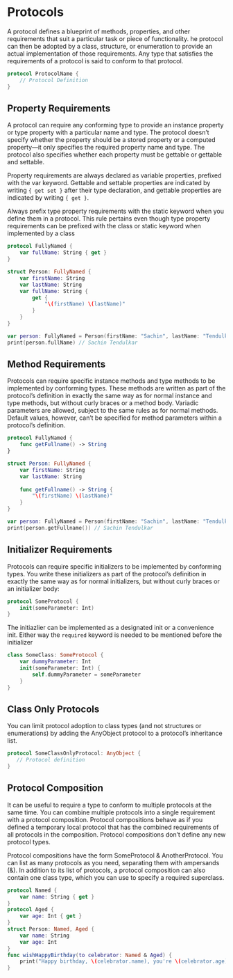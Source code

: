 # Protocols

A protocol defines a blueprint of methods, properties, and other requirements that suit a particular task or piece of functionality. he protocol can then be adopted by a class, structure, or enumeration to provide an actual implementation of those requirements. Any type that satisfies the requirements of a protocol is said to conform to that protocol.

```swift
protocol ProtocolName {
	// Protocol Definition
}
```

## Property Requirements

A protocol can require any conforming type to provide an instance property or type property with a particular name and type. The protocol doesn’t specify whether the property should be a stored property or a computed property—it only specifies the required property name and type. The protocol also specifies whether each property must be gettable or gettable and settable.

Property requirements are always declared as variable properties, prefixed with the var keyword. Gettable and settable properties are indicated by writing `{ get set }` after their type declaration, and gettable properties are indicated by writing `{ get }`.

Always prefix type property requirements with the static keyword when you define them in a protocol. This rule pertains even though type property requirements can be prefixed with the class or static keyword when implemented by a class

```swift
protocol FullyNamed {
    var fullName: String { get }
}

struct Person: FullyNamed {
    var firstName: String
    var lastName: String
    var fullName: String {
        get {
            "\(firstName) \(lastName)"
        }
    }
}

var person: FullyNamed = Person(firstName: "Sachin", lastName: "Tendulkar")
print(person.fullName) // Sachin Tendulkar
```

## Method Requirements

Protocols can require specific instance methods and type methods to be implemented by conforming types. These methods are written as part of the protocol’s definition in exactly the same way as for normal instance and type methods, but without curly braces or a method body. Variadic parameters are allowed, subject to the same rules as for normal methods. Default values, however, can’t be specified for method parameters within a protocol’s definition.

```swift
protocol FullyNamed {
    func getFullname() -> String
}

struct Person: FullyNamed {
    var firstName: String
    var lastName: String
    
    func getFullname() -> String {
        "\(firstName) \(lastName)"
    }
}

var person: FullyNamed = Person(firstName: "Sachin", lastName: "Tendulkar")
print(person.getFullname()) // Sachin Tendulkar
```

## Initializer Requirements

Protocols can require specific initializers to be implemented by conforming types. You write these initializers as part of the protocol’s definition in exactly the same way as for normal initializers, but without curly braces or an initializer body:

```swift
protocol SomeProtocol {
    init(someParameter: Int)
}
```

The initiazlier can be implemented as a designated init or a convenience init. Either way the `required` keyword is needed to be mentioned before the initializer

```swift
class SomeClass: SomeProtocol {
	var dummyParameter: Int
	init(someParameter: Int) {
		self.dummyParameter = someParameter
	}
}
```

## Class Only Protocols

You can limit protocol adoption to class types (and not structures or enumerations) by adding the AnyObject protocol to a protocol’s inheritance list.

```swift
protocol SomeClassOnlyProtocol: AnyObject {
   // Protocol definition
}
```

## Protocol Composition

It can be useful to require a type to conform to multiple protocols at the same time. You can combine multiple protocols into a single requirement with a protocol composition. Protocol compositions behave as if you defined a temporary local protocol that has the combined requirements of all protocols in the composition. Protocol compositions don’t define any new protocol types.

Protocol compositions have the form SomeProtocol & AnotherProtocol. You can list as many protocols as you need, separating them with ampersands (&). In addition to its list of protocols, a protocol composition can also contain one class type, which you can use to specify a required superclass.

```swift
protocol Named {
    var name: String { get }
}
protocol Aged {
    var age: Int { get }
}
struct Person: Named, Aged {
    var name: String
    var age: Int
}
func wishHappyBirthday(to celebrator: Named & Aged) {
    print("Happy birthday, \(celebrator.name), you're \(celebrator.age)!")
}
```